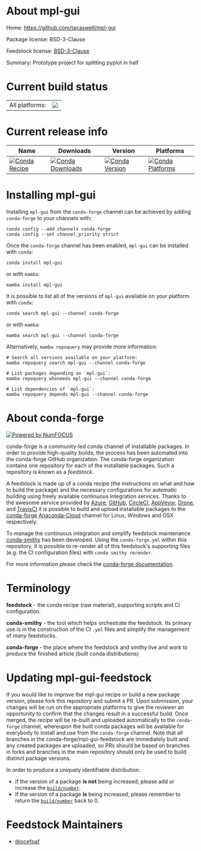 About mpl-gui
=============

Home: https://github.com/tacaswell/mpl-gui

Package license: BSD-3-Clause

Feedstock license: [BSD-3-Clause](https://github.com/conda-forge/mpl-gui-feedstock/blob/main/LICENSE.txt)

Summary: Prototype project for splitting pyplot in half

Current build status
====================


<table><tr><td>All platforms:</td>
    <td>
      <a href="https://dev.azure.com/conda-forge/feedstock-builds/_build/latest?definitionId=17399&branchName=main">
        <img src="https://dev.azure.com/conda-forge/feedstock-builds/_apis/build/status/mpl-gui-feedstock?branchName=main">
      </a>
    </td>
  </tr>
</table>

Current release info
====================

| Name | Downloads | Version | Platforms |
| --- | --- | --- | --- |
| [![Conda Recipe](https://img.shields.io/badge/recipe-mpl--gui-green.svg)](https://anaconda.org/conda-forge/mpl-gui) | [![Conda Downloads](https://img.shields.io/conda/dn/conda-forge/mpl-gui.svg)](https://anaconda.org/conda-forge/mpl-gui) | [![Conda Version](https://img.shields.io/conda/vn/conda-forge/mpl-gui.svg)](https://anaconda.org/conda-forge/mpl-gui) | [![Conda Platforms](https://img.shields.io/conda/pn/conda-forge/mpl-gui.svg)](https://anaconda.org/conda-forge/mpl-gui) |

Installing mpl-gui
==================

Installing `mpl-gui` from the `conda-forge` channel can be achieved by adding `conda-forge` to your channels with:

```
conda config --add channels conda-forge
conda config --set channel_priority strict
```

Once the `conda-forge` channel has been enabled, `mpl-gui` can be installed with `conda`:

```
conda install mpl-gui
```

or with `mamba`:

```
mamba install mpl-gui
```

It is possible to list all of the versions of `mpl-gui` available on your platform with `conda`:

```
conda search mpl-gui --channel conda-forge
```

or with `mamba`:

```
mamba search mpl-gui --channel conda-forge
```

Alternatively, `mamba repoquery` may provide more information:

```
# Search all versions available on your platform:
mamba repoquery search mpl-gui --channel conda-forge

# List packages depending on `mpl-gui`:
mamba repoquery whoneeds mpl-gui --channel conda-forge

# List dependencies of `mpl-gui`:
mamba repoquery depends mpl-gui --channel conda-forge
```


About conda-forge
=================

[![Powered by
NumFOCUS](https://img.shields.io/badge/powered%20by-NumFOCUS-orange.svg?style=flat&colorA=E1523D&colorB=007D8A)](https://numfocus.org)

conda-forge is a community-led conda channel of installable packages.
In order to provide high-quality builds, the process has been automated into the
conda-forge GitHub organization. The conda-forge organization contains one repository
for each of the installable packages. Such a repository is known as a *feedstock*.

A feedstock is made up of a conda recipe (the instructions on what and how to build
the package) and the necessary configurations for automatic building using freely
available continuous integration services. Thanks to the awesome service provided by
[Azure](https://azure.microsoft.com/en-us/services/devops/), [GitHub](https://github.com/),
[CircleCI](https://circleci.com/), [AppVeyor](https://www.appveyor.com/),
[Drone](https://cloud.drone.io/welcome), and [TravisCI](https://travis-ci.com/)
it is possible to build and upload installable packages to the
[conda-forge](https://anaconda.org/conda-forge) [Anaconda-Cloud](https://anaconda.org/)
channel for Linux, Windows and OSX respectively.

To manage the continuous integration and simplify feedstock maintenance
[conda-smithy](https://github.com/conda-forge/conda-smithy) has been developed.
Using the ``conda-forge.yml`` within this repository, it is possible to re-render all of
this feedstock's supporting files (e.g. the CI configuration files) with ``conda smithy rerender``.

For more information please check the [conda-forge documentation](https://conda-forge.org/docs/).

Terminology
===========

**feedstock** - the conda recipe (raw material), supporting scripts and CI configuration.

**conda-smithy** - the tool which helps orchestrate the feedstock.
                   Its primary use is in the construction of the CI ``.yml`` files
                   and simplify the management of *many* feedstocks.

**conda-forge** - the place where the feedstock and smithy live and work to
                  produce the finished article (built conda distributions)


Updating mpl-gui-feedstock
==========================

If you would like to improve the mpl-gui recipe or build a new
package version, please fork this repository and submit a PR. Upon submission,
your changes will be run on the appropriate platforms to give the reviewer an
opportunity to confirm that the changes result in a successful build. Once
merged, the recipe will be re-built and uploaded automatically to the
`conda-forge` channel, whereupon the built conda packages will be available for
everybody to install and use from the `conda-forge` channel.
Note that all branches in the conda-forge/mpl-gui-feedstock are
immediately built and any created packages are uploaded, so PRs should be based
on branches in forks and branches in the main repository should only be used to
build distinct package versions.

In order to produce a uniquely identifiable distribution:
 * If the version of a package **is not** being increased, please add or increase
   the [``build/number``](https://docs.conda.io/projects/conda-build/en/latest/resources/define-metadata.html#build-number-and-string).
 * If the version of a package **is** being increased, please remember to return
   the [``build/number``](https://docs.conda.io/projects/conda-build/en/latest/resources/define-metadata.html#build-number-and-string)
   back to 0.

Feedstock Maintainers
=====================

* [@ocefpaf](https://github.com/ocefpaf/)


